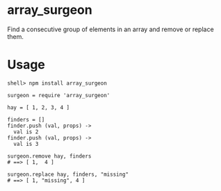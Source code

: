 
array\_surgeon
=============

Find a consecutive group of elements in an array and remove or replace them.


Usage
====

    shell> npm install array_surgeon

    surgeon = require 'array_surgeon'

    hay = [ 1, 2, 3, 4 ]

    finders = []
    finder.push (val, props) ->
      val is 2
    finder.push (val, props) ->
      val is 3

    surgeon.remove hay, finders
    # ==> [ 1,  4 ]
   
    surgeon.replace hay, finders, "missing"
    # ==> [ 1, "missing", 4 ]


   
